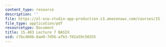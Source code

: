 ```yaml
---
content_type: resource
description: ''
file: https://ol-ocw-studio-app-production.s3.amazonaws.com/courses/15-483-consumer-finance-markets-product-design-and-fintech-spring-2018/c7bcdb068ae07d56afb3f02a59c50355_MIT15_483S18_L07.pdf
file_type: application/pdf
resourcetype: Document
title: 15.483 Lecture 7 BASIX
uid: c7bcdb06-8ae0-7d56-afb3-f02a59c50355
---
```

